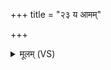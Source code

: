 +++
title = "२३ य आमम्"

+++
<details><summary>मूलम् (VS)</summary>

य आ॒मं मां॒समदन्ति॒ पौरु॑षेयं च॒ ये क्र॒विः। गर्भा॒न्खाद॑न्ति केश॒वास्तानि॒तो ना॑शयामसि ॥
</details>